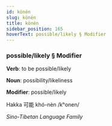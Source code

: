 ```yaml
---
id: könën
slug: könën
title: könën
sidebar_position: 165
hoverText: possible/likely § Modifier
---
```


### possible/likely § Modifier

**Verb**: to be possible/likely

**Noun**: possibility/likeliness

**Modifier**: possible/likely

Hakka 可能 khó-nèn /kʰonen/

*Sino-Tibetan Language Family*